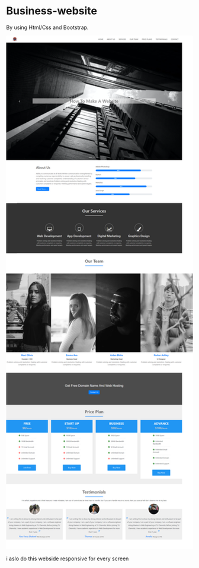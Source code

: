 # Business-website

By using Html/Css and Bootstrap.

<img src ="screencapture-file-C-Users-Envy-Desktop-New-folder-index-html-2020-06-03-00_07_08.png" width="700">

i aslo do this webside responsive for every screen

